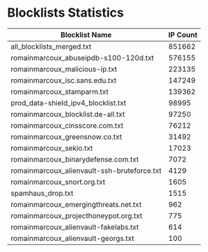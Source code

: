 # Blocklists Statistics
| Blocklist Name | IP Count |
|----|----|
| all_blocklists_merged.txt | 851662 |
| romainmarcoux_abuseipdb-s100-120d.txt | 576155 |
| romainmarcoux_malicious-ip.txt | 223135 |
| romainmarcoux_isc.sans.edu.txt | 147249 |
| romainmarcoux_stamparm.txt | 139362 |
| prod_data-shield_ipv4_blocklist.txt | 98995 |
| romainmarcoux_blocklist.de-all.txt | 97250 |
| romainmarcoux_cinsscore.com.txt | 76212 |
| romainmarcoux_greensnow.co.txt | 31492 |
| romainmarcoux_sekio.txt | 17023 |
| romainmarcoux_binarydefense.com.txt | 7072 |
| romainmarcoux_alienvault-ssh-bruteforce.txt | 4129 |
| romainmarcoux_snort.org.txt | 1605 |
| spamhaus_drop.txt | 1515 |
| romainmarcoux_emergingthreats.net.txt | 962 |
| romainmarcoux_projecthoneypot.org.txt | 775 |
| romainmarcoux_alienvault-fakelabs.txt | 614 |
| romainmarcoux_alienvault-georgs.txt | 100 |
